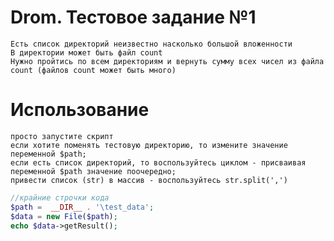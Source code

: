 # Drom. Тестовое задание №1

    Есть список директорий неизвестно насколько большой вложенности
    В директории может быть файл count
    Нужно пройтись по всем директориям и вернуть сумму всех чисел из файла count (файлов count может быть много)


# Использование 
    просто запустите скрипт
    если хотите поменять тестовую директорию, то измените значение переменной $path;
    если есть список директорий, то воспользуйтесь циклом - присваивая переменной $path значение поочередно;
    привести список (str) в массив - воспользуйтесь str.split(',')

```php
//крайние строчки кода
$path =  __DIR__ . '\test_data';
$data = new File($path);
echo $data->getResult();
```